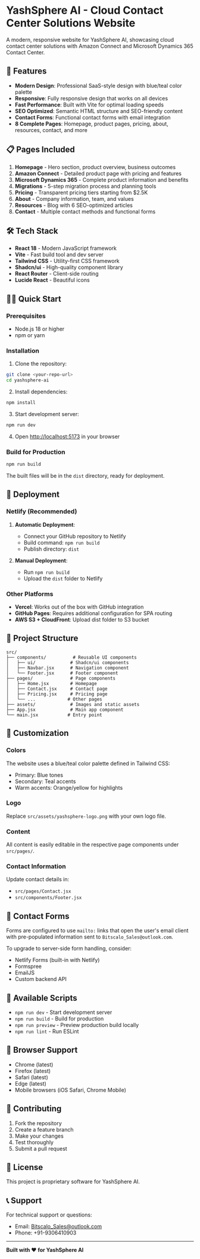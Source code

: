 # YashSphere AI - Cloud Contact Center Solutions Website

A modern, responsive website for YashSphere AI, showcasing cloud contact center solutions with Amazon Connect and Microsoft Dynamics 365 Contact Center.

## 🚀 Features

- **Modern Design**: Professional SaaS-style design with blue/teal color palette
- **Responsive**: Fully responsive design that works on all devices
- **Fast Performance**: Built with Vite for optimal loading speeds
- **SEO Optimized**: Semantic HTML structure and SEO-friendly content
- **Contact Forms**: Functional contact forms with email integration
- **8 Complete Pages**: Homepage, product pages, pricing, about, resources, contact, and more

## 📋 Pages Included

1. **Homepage** - Hero section, product overview, business outcomes
2. **Amazon Connect** - Detailed product page with pricing and features
3. **Microsoft Dynamics 365** - Complete product information and benefits
4. **Migrations** - 5-step migration process and planning tools
5. **Pricing** - Transparent pricing tiers starting from $2.5K
6. **About** - Company information, team, and values
7. **Resources** - Blog with 6 SEO-optimized articles
8. **Contact** - Multiple contact methods and functional forms

## 🛠️ Tech Stack

- **React 18** - Modern JavaScript framework
- **Vite** - Fast build tool and dev server
- **Tailwind CSS** - Utility-first CSS framework
- **Shadcn/ui** - High-quality component library
- **React Router** - Client-side routing
- **Lucide React** - Beautiful icons

## 🏃‍♂️ Quick Start

### Prerequisites
- Node.js 18 or higher
- npm or yarn

### Installation

1. Clone the repository:
```bash
git clone <your-repo-url>
cd yashsphere-ai
```

2. Install dependencies:
```bash
npm install
```

3. Start development server:
```bash
npm run dev
```

4. Open [http://localhost:5173](http://localhost:5173) in your browser

### Build for Production

```bash
npm run build
```

The built files will be in the `dist` directory, ready for deployment.

## 🚀 Deployment

### Netlify (Recommended)

1. **Automatic Deployment**:
   - Connect your GitHub repository to Netlify
   - Build command: `npm run build`
   - Publish directory: `dist`

2. **Manual Deployment**:
   - Run `npm run build`
   - Upload the `dist` folder to Netlify

### Other Platforms
- **Vercel**: Works out of the box with GitHub integration
- **GitHub Pages**: Requires additional configuration for SPA routing
- **AWS S3 + CloudFront**: Upload dist folder to S3 bucket

## 📁 Project Structure

```
src/
├── components/          # Reusable UI components
│   ├── ui/             # Shadcn/ui components
│   ├── Navbar.jsx      # Navigation component
│   └── Footer.jsx      # Footer component
├── pages/              # Page components
│   ├── Home.jsx        # Homepage
│   ├── Contact.jsx     # Contact page
│   ├── Pricing.jsx     # Pricing page
│   └── ...            # Other pages
├── assets/             # Images and static assets
├── App.jsx             # Main app component
└── main.jsx           # Entry point
```

## 🎨 Customization

### Colors
The website uses a blue/teal color palette defined in Tailwind CSS:
- Primary: Blue tones
- Secondary: Teal accents
- Warm accents: Orange/yellow for highlights

### Logo
Replace `src/assets/yashsphere-logo.png` with your own logo file.

### Content
All content is easily editable in the respective page components under `src/pages/`.

### Contact Information
Update contact details in:
- `src/pages/Contact.jsx`
- `src/components/Footer.jsx`

## 📧 Contact Forms

Forms are configured to use `mailto:` links that open the user's email client with pre-populated information sent to `Bitscalo_Sales@outlook.com`.

To upgrade to server-side form handling, consider:
- Netlify Forms (built-in with Netlify)
- Formspree
- EmailJS
- Custom backend API

## 🔧 Available Scripts

- `npm run dev` - Start development server
- `npm run build` - Build for production
- `npm run preview` - Preview production build locally
- `npm run lint` - Run ESLint

## 📱 Browser Support

- Chrome (latest)
- Firefox (latest)
- Safari (latest)
- Edge (latest)
- Mobile browsers (iOS Safari, Chrome Mobile)

## 🤝 Contributing

1. Fork the repository
2. Create a feature branch
3. Make your changes
4. Test thoroughly
5. Submit a pull request

## 📄 License

This project is proprietary software for YashSphere AI.

## 📞 Support

For technical support or questions:
- Email: Bitscalo_Sales@outlook.com
- Phone: +91-9306410903

---

**Built with ❤️ for YashSphere AI**

